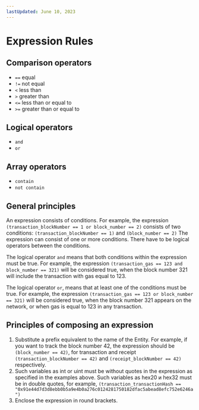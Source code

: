 ```yaml
---
lastUpdated: June 10, 2023
---
```


# Expression Rules

## Comparison operators

- ```==``` equal
- ```!=``` not equal
- ```<``` less than
- ```>``` greater than
- ```<=``` less than or equal to
- ```>=``` greater than or equal to

## Logical operators

- ```and```
- ```or```

## Array operators

- ```contain```
- ```not contain```

## General principles

An expression consists of conditions. For example, the expression ```(transaction_blockNumber == 1 or block_number == 2)``` consists of two conditions: ```(transaction_blockNumber == 1)``` and ```(block_number == 2)``` The expression can consist of one or more conditions. There have to be logical operators between the conditions.

The logical operator ```and``` means that both conditions within the expression must be true. For example, the expression ```(transaction_gas == 123 and block_number == 321)``` will be considered true, when the block number 321 will include the transaction with gas equal to 123.

The logical operator ```or```, means that at least one of the conditions must be true. For example, the expression ```(transaction_gas == 123 or block_number == 321)``` will be considered true, when the block number 321 appears on the network, or when gas is equal to 123 in any transaction.

## Principles of composing an expression

1. Substitute a prefix equivalent to the name of the Entity. For example, if you want to track the block number 42, the expression should be ```(block_number == 42)```, for transaction and receipt ```(transaction_blockNumber == 42)``` and ```(receipt_blockNumber == 42)``` respectively.
2. Such variables as int or uint must be without quotes in the expression as specified in the examples above. Such variables as hex20 и hex32 must be in double quotes, for example, ```(transaction_transactionHash == "0x91e44d7d3d8ebb0b5a9e4b0a276c0124281750182dfac5abead8efc752e6246a")```
3. Enclose the expression in round brackets.
